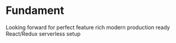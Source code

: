 # Fundament
Looking forward for perfect feature rich modern production ready React/Redux serverless setup
